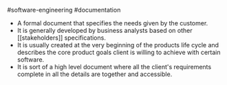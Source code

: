#software-engineering #documentation

- A formal document that specifies the needs given by the customer. 
- It is generally developed by business analysts based on other [[stakeholders]] specifications.
- It is usually created at the very beginning of the products life cycle and describes the core product goals client is willing to achieve with certain software.
- It is sort of a high level document where all the client's requirements complete in all the details are together and accessible.

